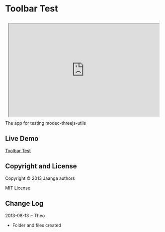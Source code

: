 Toolbar Test
============
<iframe src=http://jaanga.github.io/gestification/work-in-hand/toolbar-test/toolbar-test.html height=300px width=96% style=margin:2% ></iframe>
The app for testing modec-threejs-utils


## Live Demo
[Toolbar Test]( http://jaanga.github.io/gestification/work-in-hand/toolbar-test/toolbar-test.html )

## Copyright and License

Copyright &copy; 2013 Jaanga authors

MIT License

## Change Log

2013-08-13 ~ Theo

* Folder and files created


